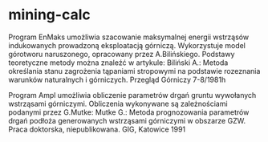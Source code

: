 mining-calc
============

Program EnMaks umożliwia szacowanie maksymalnej energii wstrząsów indukowanych prowadzoną eksploatacją górniczą. Wykorzystuje model górotworu naruszonego, opracowany przez A.Bilińskiego.
Podstawy teoretyczne metody można znaleźć w artykule:
Biliński A.: Metoda określania stanu zagrożenia tąpaniami stropowymi na podstawie rozeznania warunków naturalnych i górniczych. Przegląd Górniczy 7-8/1981h

Program Ampl umożliwia obliczenie parametrów drgań gruntu wywołanych wstrząsami górniczymi.
Obliczenia wykonywane są zależnościami podanymi przez G.Mutke:
Mutke G.: Metoda prognozowania parametrów drgań podłoża generowanych wstrząsami górniczymi w obszarze GZW. Praca doktorska, niepublikowana. GIG, Katowice 1991
